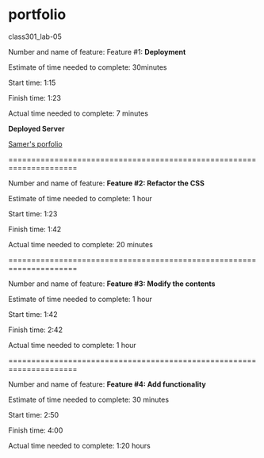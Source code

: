 # portfolio
class301_lab-05


Number and name of feature: Feature #1: **Deployment**

Estimate of time needed to complete: 30minutes

Start time: 1:15

Finish time: 1:23

Actual time needed to complete: 7 minutes


**Deployed Server**

[Samer's porfolio](https://portfolio-samer.herokuapp.com/)

=====================================================================


Number and name of feature: **Feature #2: Refactor the CSS**

Estimate of time needed to complete: 1 hour

Start time: 1:23

Finish time: 1:42

Actual time needed to complete: 20 minutes 


=====================================================================


Number and name of feature: **Feature #3: Modify the contents**

Estimate of time needed to complete: 1 hour

Start time: 1:42

Finish time: 2:42 

Actual time needed to complete: 1 hour

=====================================================================


Number and name of feature: **Feature #4: Add functionality**

Estimate of time needed to complete: 30 minutes

Start time: 2:50

Finish time: 4:00 

Actual time needed to complete: 1:20 hours 